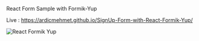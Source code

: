 React Form Sample with Formik-Yup

Live : https://ardicmehmet.github.io/SignUp-Form-with-React-Formik-Yup/

![React Formik Yup](https://github.com/user-attachments/assets/535d6c6e-4422-4e11-a294-59b40fcff2c2)
